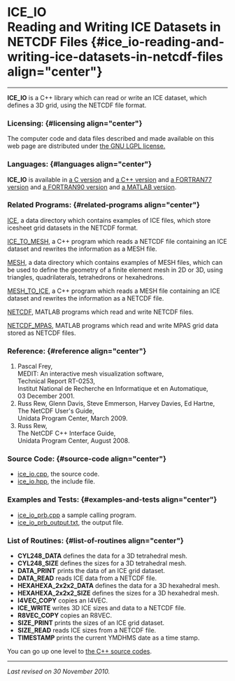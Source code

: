 ICE\_IO\
Reading and Writing ICE Datasets in NETCDF Files {#ice_io-reading-and-writing-ice-datasets-in-netcdf-files align="center"}
================================================

------------------------------------------------------------------------

**ICE\_IO** is a C++ library which can read or write an ICE dataset,
which defines a 3D grid, using the NETCDF file format.

### Licensing: {#licensing align="center"}

The computer code and data files described and made available on this
web page are distributed under [the GNU LGPL
license.](../../txt/gnu_lgpl.txt)

### Languages: {#languages align="center"}

**ICE\_IO** is available in [a C
version](../../c_src/ice_io/ice_io.md) and [a C++
version](../../master/ice_io/ice_io.md) and [a FORTRAN77
version](../../f77_src/ice_io/ice_io.md) and [a FORTRAN90
version](../../f_src/ice_io/ice_io.md) and [a MATLAB
version](../../m_src/ice_io/ice_io.md).

### Related Programs: {#related-programs align="center"}

[ICE](../../data/ice/ice.md), a data directory which contains examples
of ICE files, which store icesheet grid datasets in the NETCDF format.

[ICE\_TO\_MESH](../../master/ice_to_mesh/ice_to_mesh.md), a C++
program which reads a NETCDF file containing an ICE dataset and rewrites
the information as a MESH file.

[MESH](../../data/mesh/mesh.md), a data directory which contains
examples of MESH files, which can be used to define the geometry of a
finite element mesh in 2D or 3D, using triangles, quadrilaterals,
tetrahedrons or hexahedrons.

[MESH\_TO\_ICE](../../master/mesh_to_ice/mesh_to_ice.md), a C++
program which reads a MESH file containing an ICE dataset and rewrites
the information as a NETCDF file.

[NETCDF](../../m_src/netcdf/netcdf.md), MATLAB programs which read and
write NETCDF files.

[NETCDF\_MPAS](../../data/netcdf_mpas/netcdf_mpas.md), MATLAB programs
which read and write MPAS grid data stored as NETCDF files.

### Reference: {#reference align="center"}

1.  Pascal Frey,\
    MEDIT: An interactive mesh visualization software,\
    Technical Report RT-0253,\
    Institut National de Recherche en Informatique et en Automatique,\
    03 December 2001.
2.  Russ Rew, Glenn Davis, Steve Emmerson, Harvey Davies, Ed Hartne,\
    The NetCDF User's Guide,\
    Unidata Program Center, March 2009.
3.  Russ Rew,\
    The NetCDF C++ Interface Guide,\
    Unidata Program Center, August 2008.

### Source Code: {#source-code align="center"}

-   [ice\_io.cpp](ice_io.cpp), the source code.
-   [ice\_io.hpp](ice_io.hpp), the include file.

### Examples and Tests: {#examples-and-tests align="center"}

-   [ice\_io\_prb.cpp](ice_io_prb.cpp) a sample calling program.
-   [ice\_io\_prb\_output.txt](ice_io_prb_output.txt), the output file.

### List of Routines: {#list-of-routines align="center"}

-   **CYL248\_DATA** defines the data for a 3D tetrahedral mesh.
-   **CYL248\_SIZE** defines the sizes for a 3D tetrahedral mesh.
-   **DATA\_PRINT** prints the data of an ICE grid dataset.
-   **DATA\_READ** reads ICE data from a NETCDF file.
-   **HEXAHEXA\_2x2x2\_DATA** defines the data for a 3D hexahedral mesh.
-   **HEXAHEXA\_2x2x2\_SIZE** defines the sizes for a 3D hexahedral
    mesh.
-   **I4VEC\_COPY** copies an I4VEC.
-   **ICE\_WRITE** writes 3D ICE sizes and data to a NETCDF file.
-   **R8VEC\_COPY** copies an R8VEC.
-   **SIZE\_PRINT** prints the sizes of an ICE grid dataset.
-   **SIZE\_READ** reads ICE sizes from a NETCDF file.
-   **TIMESTAMP** prints the current YMDHMS date as a time stamp.

You can go up one level to [the C++ source codes](../cpp_src.md).

------------------------------------------------------------------------

*Last revised on 30 November 2010.*

